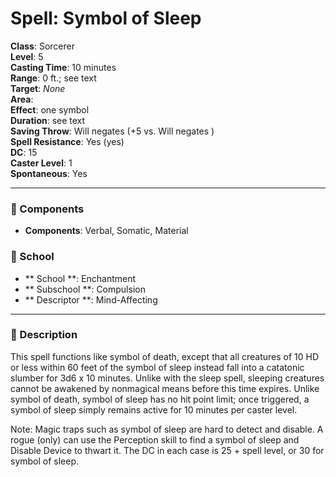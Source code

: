 
# Spell: Symbol of Sleep
**Class**: Sorcerer  
**Level**: 5  
**Casting Time**: 10 minutes  
**Range**: 0 ft.; see text  
**Target**: _None_  
**Area**:   
**Effect**: one symbol  
**Duration**: see text  
**Saving Throw**: Will negates (+5 vs. Will negates )  
**Spell Resistance**: Yes (yes)  
**DC**: 15  
**Caster Level**: 1  
**Spontaneous**: Yes

---

### 🔮 Components
- **Components**: Verbal, Somatic, Material

### 🏫 School
- ** School **: Enchantment
- ** Subschool **: Compulsion
- ** Descriptor **: Mind-Affecting
---

### 📜 Description
This spell functions like symbol of death, except that all creatures of 10 HD or less within 60 feet of the symbol of sleep instead fall into a catatonic slumber for 3d6 x 10 minutes. Unlike with the sleep spell, sleeping creatures cannot be awakened by nonmagical means before this time expires. Unlike symbol of death, symbol of sleep has no hit point limit; once triggered, a symbol of sleep simply remains active for 10 minutes per caster level.

Note: Magic traps such as symbol of sleep are hard to detect and disable. A rogue (only) can use the Perception skill to find a symbol of sleep and Disable Device to thwart it. The DC in each case is 25 + spell level, or 30 for symbol of sleep.
